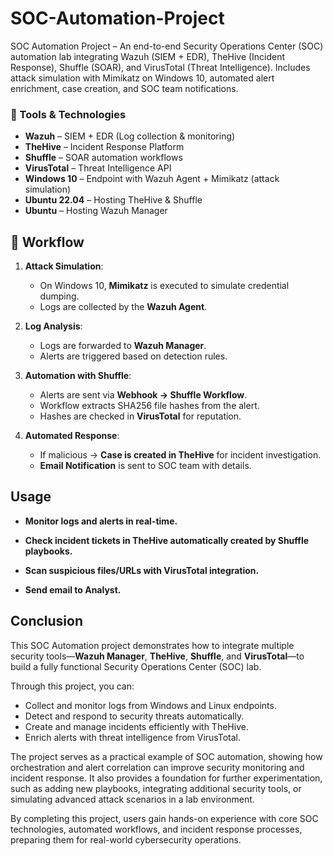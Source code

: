 # SOC-Automation-Project
SOC Automation Project – An end-to-end Security Operations Center (SOC) automation lab integrating Wazuh (SIEM + EDR), TheHive (Incident Response), Shuffle (SOAR), and VirusTotal (Threat Intelligence). Includes attack simulation with Mimikatz on Windows 10, automated alert enrichment, case creation, and SOC team notifications.

### 🔧 Tools & Technologies
- **Wazuh** – SIEM + EDR (Log collection & monitoring)
- **TheHive** – Incident Response Platform
- **Shuffle** – SOAR automation workflows
- **VirusTotal** – Threat Intelligence API
- **Windows 10** – Endpoint with Wazuh Agent + Mimikatz (attack simulation)
- **Ubuntu 22.04** – Hosting TheHive & Shuffle
- **Ubuntu** – Hosting Wazuh Manager

## 🔄 Workflow
1. **Attack Simulation**:
   - On Windows 10, **Mimikatz** is executed to simulate credential dumping.
   - Logs are collected by the **Wazuh Agent**.

2. **Log Analysis**:
   - Logs are forwarded to **Wazuh Manager**.
   - Alerts are triggered based on detection rules.

3. **Automation with Shuffle**:
   - Alerts are sent via **Webhook → Shuffle Workflow**.
   - Workflow extracts SHA256 file hashes from the alert.
   - Hashes are checked in **VirusTotal** for reputation.

4. **Automated Response**:
   - If malicious → **Case is created in TheHive** for incident investigation.
   - **Email Notification** is sent to SOC team with details.
     
## Usage

- **Monitor logs and alerts in real-time.**

- **Check incident tickets in TheHive automatically created by Shuffle playbooks.**

- **Scan suspicious files/URLs with VirusTotal integration.**
  
- **Send email to Analyst.**

## Conclusion

This SOC Automation project demonstrates how to integrate multiple security tools—**Wazuh Manager**, **TheHive**, **Shuffle**, and **VirusTotal**—to build a fully functional Security Operations Center (SOC) lab.  

Through this project, you can:  
- Collect and monitor logs from Windows and Linux endpoints.  
- Detect and respond to security threats automatically.  
- Create and manage incidents efficiently with TheHive.  
- Enrich alerts with threat intelligence from VirusTotal.  

The project serves as a practical example of SOC automation, showing how orchestration and alert correlation can improve security monitoring and incident response. It also provides a foundation for further experimentation, such as adding new playbooks, integrating additional security tools, or simulating advanced attack scenarios in a lab environment.  

By completing this project, users gain hands-on experience with core SOC technologies, automated workflows, and incident response processes, preparing them for real-world cybersecurity operations.

